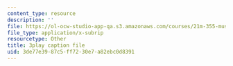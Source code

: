 ```yaml
---
content_type: resource
description: ''
file: https://ol-ocw-studio-app-qa.s3.amazonaws.com/courses/21m-355-musical-improvisation-spring-2013/3de77e3987c5ff7230e7a82ebc0d8391_s31hXhmhUws.srt
file_type: application/x-subrip
resourcetype: Other
title: 3play caption file
uid: 3de77e39-87c5-ff72-30e7-a82ebc0d8391
---
```

